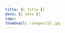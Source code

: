 ```yaml
---
title: {{ title }}
date: {{ date }}
tags:
thumbnail: /images/15.jpg
---
```


<!-- 下面写概述 -->

<!-- more -->

<!-- 下面写正文 -->